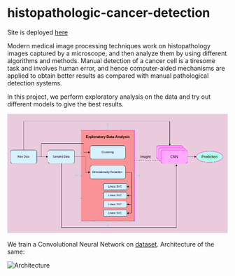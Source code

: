 # histopathologic-cancer-detection

Site is deployed [here](https://en.wikipedia.org/wiki/Cat)

Modern medical image processing techniques work on histopathology images captured
by a microscope, and then analyze them by using different algorithms and methods.
Manual detection of a cancer cell is a tiresome task and involves human error, and hence
computer-aided mechanisms are applied to obtain better results as compared with manual
pathological detection systems.

In this project, we perform exploratory
analysis on the data and try out different models to give the best results.

![Overview](/content/overview.png?raw=true "Overview")

We train a Convolutional Neural Network on [dataset](https://www.kaggle.com/competitions/histopathologic-cancer-detection/data). Architecture of the same:

![Architecture](histopathologic-cancer-detection/content/architecture.png?raw=true "Architecture")